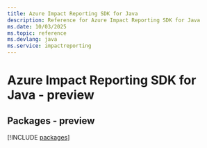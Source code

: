 ```yaml
---
title: Azure Impact Reporting SDK for Java
description: Reference for Azure Impact Reporting SDK for Java
ms.date: 10/03/2025
ms.topic: reference
ms.devlang: java
ms.service: impactreporting
---
```

# Azure Impact Reporting SDK for Java - preview
## Packages - preview
[!INCLUDE [packages](impact-reporting-index.md)]